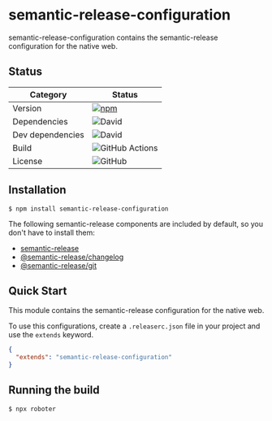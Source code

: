 # semantic-release-configuration

semantic-release-configuration contains the semantic-release configuration for the native web.

## Status

| Category         | Status                                                                                                                                                                                   |
| ---------------- | ---------------------------------------------------------------------------------------------------------------------------------------------------------------------------------------- |
| Version          | [![npm](https://img.shields.io/npm/v/semantic-release-configuration)](https://www.npmjs.com/package/semantic-release-configuration)                                                      |
| Dependencies     | ![David](https://img.shields.io/david/thenativeweb/semantic-release-configuration)                                                                                                       |
| Dev dependencies | ![David](https://img.shields.io/david/dev/thenativeweb/semantic-release-configuration)                                                                                                   |
| Build            | ![GitHub Actions](https://github.com/thenativeweb/semantic-release-configuration/workflows/Release/badge.svg?branch=master)                                                                           |
| License          | ![GitHub](https://img.shields.io/github/license/thenativeweb/semantic-release-configuration)                                                                                             |

## Installation

```shell
$ npm install semantic-release-configuration
```

The following semantic-release components are included by default, so you don't have to install them:

- [semantic-release](https://www.npmjs.com/package/semantic-release)
- [@semantic-release/changelog](https://www.npmjs.com/package/@semantic-release/changelog)
- [@semantic-release/git](https://www.npmjs.com/package/@semantic-release/git)

## Quick Start

This module contains the semantic-release configuration for the native web.

To use this configurations, create a `.releaserc.json` file in your project and use the `extends` keyword.

```json
{
  "extends": "semantic-release-configuration"
}
```

## Running the build

```shell
$ npx roboter
```
